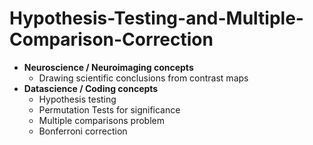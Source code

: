 # Hypothesis-Testing-and-Multiple-Comparison-Correction
- **Neuroscience / Neuroimaging concepts**
    - Drawing scientific conclusions from contrast maps
- **Datascience / Coding concepts**
    - Hypothesis testing
    - Permutation Tests for significance
    - Multiple comparisons problem
    - Bonferroni correction
